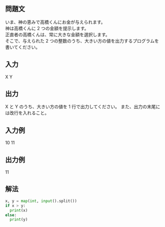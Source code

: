 ## 問題文
いま、神の恵みで高橋くんにお金が与えられます。  
神は高橋くんに 
2 つの金額を提示します。  
正直者の高橋くんは、常に大きな金額を選択します。  
そこで、与えられた 
2 つの整数のうち、大きい方の値を出力するプログラムを書いてください。

## 入力

X Y

## 出力
X と Y のうち、大きい方の値を 1 行で出力してください。
また、出力の末尾には改行を入れること。

## 入力例
10 11

## 出力例
11

## 解法

```python
x, y = map(int, input().split())
if x > y:
  print(x)
else:
  print(y)
